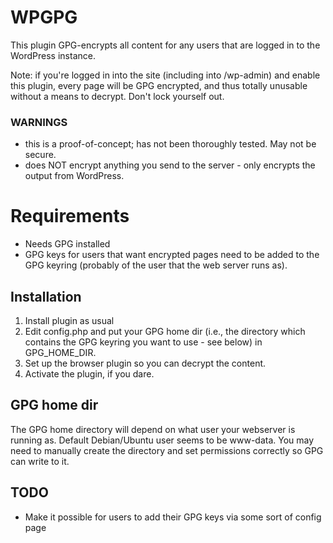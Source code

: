 # WPGPG

This plugin GPG-encrypts all content for any users that are logged in to the WordPress instance. 

Note: if you're logged in into the site (including into /wp-admin) and enable this plugin, every page will be GPG encrypted, and thus totally unusable without a means to decrypt. Don't lock yourself out. 

### WARNINGS
- this is a proof-of-concept; has not been thoroughly tested. May not be secure. 
- does NOT encrypt anything you send to the server - only encrypts the output from WordPress.

# Requirements

- Needs GPG installed
- GPG keys for users that want encrypted pages need to be added to the GPG keyring (probably of the user that the web server runs as). 

## Installation

1. Install plugin as usual
2. Edit config.php and put your GPG home dir (i.e., the directory which contains the GPG keyring you want to use - see below) in GPG_HOME_DIR.
3. Set up the browser plugin so you can decrypt the content.
4. Activate the plugin, if you dare. 

## GPG home dir

The GPG home directory will depend on what user your webserver is running as. Default Debian/Ubuntu user seems to be www-data. You may need to manually create the directory and set permissions correctly so GPG can write to it.  

## TODO

- Make it possible for users to add their GPG keys via some sort of config page
